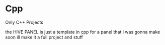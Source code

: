 # Cpp
Only C++ Projects

the HIVE PANEL is just a template in cpp for a panel that i was gonna make soon ill make it a full project and stuff
